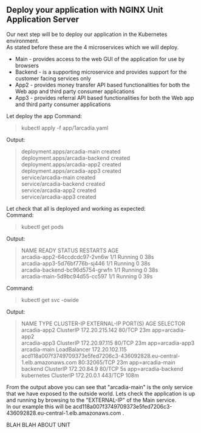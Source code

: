## Deploy your application with NGINX Unit Application Server

Our next step will be to deploy our application in the Kubernetes environment.  
As stated before these are the 4 microservices which we will deploy.
- Main - provides access to the web GUI of the application for use by browsers
- Backend - is a supporting microservice and provides support for the customer facing services only
- App2 - provides money transfer API based functionalities for both the Web app and third party consumer applications
- App3 - provides referral API based functionalities for both the Web app and third party consumer applications

Let deploy the app
Command:
> kubectl apply -f app/1arcadia.yaml

Output:
> deployment.apps/arcadia-main created  
  deployment.apps/arcadia-backend created  
  deployment.apps/arcadia-app2 created  
  deployment.apps/arcadia-app3 created  
  service/arcadia-main created  
  service/arcadia-backend created  
  service/arcadia-app2 created  
  service/arcadia-app3 created  

Let check that all is deployed and working as expected:  
Command:
> kubectl get pods

Output:
> NAME                              READY   STATUS    RESTARTS   AGE  
  arcadia-app2-64ccdcdc97-2vn6w     1/1     Running   0          38s  
  arcadia-app3-5d76bf776b-sj446     1/1     Running   0          38s  
  arcadia-backend-bc96d5754-grwfn   1/1     Running   0          38s  
  arcadia-main-5d9bc94d55-cc597     1/1     Running   0          39s  

Command:
> kubectl get svc -owide

Output:
> NAME           TYPE           CLUSTER-IP       EXTERNAL-IP                                                                 PORT(S)        AGE    SELECTOR  
  arcadia-app2   ClusterIP      172.20.215.142   <none>                                                                      80/TCP         23m    app=arcadia-app2  
  arcadia-app3   ClusterIP      172.20.97.115    <none>                                                                      80/TCP         23m    app=arcadia-app3  
  arcadia-main   LoadBalancer   172.20.102.115   acd118a007f3749709373e5fed7206c3-436092828.eu-central-1.elb.amazonaws.com   80:32065/TCP   23m    app=arcadia-main  
  backend        ClusterIP      172.20.84.9      <none>                                                                      80/TCP         5s     app=arcadia-backend  
  kubernetes     ClusterIP      172.20.0.1       <none>                                                                      443/TCP        108m   <none>  

From the output above you can see that "arcadia-main" is the only service that we have exposed to the outside world.
Lets check the application is up and running by browsing to the "EXTERNAL-IP" of the Main service.  
In our example this will be acd118a007f3749709373e5fed7206c3-436092828.eu-central-1.elb.amazonaws.com .


BLAH BLAH ABOUT UNIT







